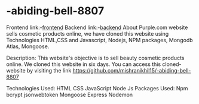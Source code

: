 # -abiding-bell-8807
Frontend link:-[frontend](https://startling-babka-330672.netlify.app/)
Backend link:-[backend](https://relieved-outerwear-fish.cyclic.app/)
About
Purple.com website sells cosmetic products online, we have cloned this website using Technologies HTML,CSS and Javascript, Nodejs, NPM packages, Mongodb Atlas, Mongoose.

Description:
This website's objective is to sell beauty cosmetic products online. We cloned this website in six days. You can access this cloned-website by visiting the link https://github.com/mishranikhil15/-abiding-bell-8807

Technologies Used:
HTML
CSS
JavaScript
Node Js
Packages Used:
Npm
bcrypt
jsonwebtoken
Mongoose
Express
Nodemon
